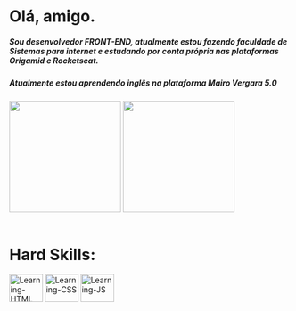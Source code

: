 
<div>
  <h1>Olá, amigo.</h1>
  <h5>Sou desenvolvedor FRONT-END, atualmente estou fazendo faculdade de Sistemas para internet e estudando por conta própria nas plataformas Origamid e Rocketseat.</h5>
  <h5>Atualmente estou aprendendo inglês na plataforma Mairo Vergara 5.0<h5>
</div>
<div>
  <img height="200em" src="https://github-readme-stats.vercel.app/api?username=WellSant777&show_icons=true&theme=dracula">
  <img height="200em" src="https://github-readme-stats.vercel.app/api/top-langs/?username=WellSant777&layout=compact&langs_count=8&theme=dracula">
</div> <br>
<div display="inline-block">
  <h1 text-align: "center">Hard Skills:</h1>
  <img alt="Learning-HTML" height="50" width="60" src="https://cdn.jsdelivr.net/gh/devicons/devicon/icons/html5/html5-original.svg">
  <img alt="Learning-CSS" height="50" width="60" src="https://cdn.jsdelivr.net/gh/devicons/devicon/icons/css3/css3-original.svg">
  <img alt="Learning-JS" height="50" width="60" src="https://cdn.jsdelivr.net/gh/devicons/devicon/icons/javascript/javascript-original.svg">
</div> <br>

